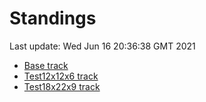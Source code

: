 # Standings

Last update: Wed Jun 16 20:36:38 GMT 2021

* [Base track](comps/Base/2021-06-16/standings.md)
* [Test12x12x6 track](comps/Test12x12x6/2021-06-16/standings.md)
* [Test18x22x9 track](comps/Test18x22x9/2021-06-16/standings.md)
